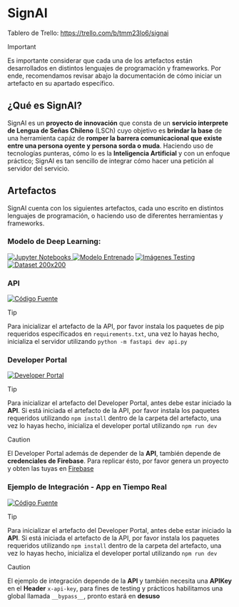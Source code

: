 # SignAI

Tablero de Trello: https://trello.com/b/tmm23lo6/signai

> [!IMPORTANT]
> Es importante considerar que cada una de los artefactos están desarrollados en distintos lenguajes de programación y frameworks. Por ende, recomendamos revisar abajo la documentación de cómo iniciar un artefacto en su apartado específico.

## ¿Qué es SignAI?
SignAI es un **proyecto de innovación** que consta de un **servicio interprete de Lengua de Señas Chileno** (LSCh) cuyo objetivo es **brindar la base** de una herramienta capáz de **romper la barrera comunicacional que existe entre una persona oyente y persona sorda o muda**. Haciendo uso de tecnologías punteras, cómo lo es la **Inteligencia Artificial** y con un enfoque práctico; SignAI es tan sencillo de integrar cómo hacer una petición al servidor del servicio.

## Artefactos
SignAI cuenta con los siguientes artefactos, cada uno escrito en distintos lenguajes de programación, o haciendo uso de diferentes herramientas y frameworks.

### Modelo de Deep Learning:
[![Jupyter Notebooks](https://img.shields.io/badge/Jupyter%20Notebooks-27272a)
](https://github.com/Alwexis/SignAI/tree/main/Fase%202/Evidencias%20Proyecto/Arquitecturas%20CNN)    [![Modelo Entrenado](https://img.shields.io/badge/Modelo%20Entrenado-27272a)](https://github.com/Alwexis/SignAI/blob/main/Fase%202/Evidencias%20Proyecto/API/models/SignAI_Model.h5)     [![Imágenes Testing](https://img.shields.io/badge/Imágenes%20Testing-27272a)](https://github.com/Alwexis/SignAI/tree/main/Fase%202/Evidencias%20Proyecto/Imagenes%20Testing%20CNN%20Casos%20Reales)     [![Dataset 200x200](https://img.shields.io/badge/Dataset%20200x200-27272a)](https://www.mediafire.com/file/o8cu4u222zgagwf/ASL_Alph_Redim.zip/file)

### API
[![Código Fuente](https://img.shields.io/badge/C%C3%B3digo%20Fuente-27272a)](https://github.com/Alwexis/SignAI/tree/main/Fase%202/Evidencias%20Proyecto/API)

> [!TIP]
> Para inicializar el artefacto de la API, por favor instala los paquetes de pip requeridos específicados en `requirements.txt`, una vez lo hayas hecho, inicializa el servidor utilizando `python -m fastapi dev api.py`

### Developer Portal
[![Developer Portal](https://img.shields.io/badge/Código%20Fuente-27272a)](https://github.com/Alwexis/SignAI/tree/main/Fase%202/Evidencias%20Proyecto/Developer%20Portal)

> [!TIP]
> Para inicializar el artefacto del Developer Portal, antes debe estar iniciado la **API**. Si está iniciada el artefacto de la API, por favor instala los paquetes requeridos utilizando `npm install` dentro de la carpeta del artefacto, una vez lo hayas hecho, inicializa el developer portal utilizando `npm run dev`

> [!CAUTION]
> El Developer Portal además de depender de la **API**, también depende de **credenciales de Firebase**. Para replicar ésto, por favor genera un proyecto y obten las tuyas en [Firebase](https://console.firebase.google.com/)

### Ejemplo de Integración - App en Tiempo Real
[![Código Fuente](https://img.shields.io/badge/Código%20Fuente-27272a)](https://github.com/Alwexis/SignAI/tree/main/Fase%202/Evidencias%20Proyecto/App%20Tiempo%20Real)

> [!TIP]
> Para inicializar el artefacto del Developer Portal, antes debe estar iniciado la **API**. Si está iniciada el artefacto de la API, por favor instala los paquetes requeridos utilizando `npm install` dentro de la carpeta del artefacto, una vez lo hayas hecho, inicializa el developer portal utilizando `npm run dev`

> [!CAUTION]
> El ejemplo de integración depende de la **API** y también necesita una **APIKey** en el **Header** `x-api-key`, para fines de testing y prácticos habilitamos una global llamada `__bypass__`, pronto estará en **desuso**
